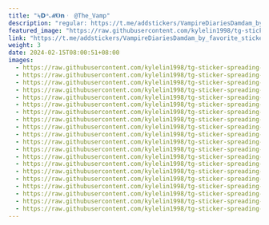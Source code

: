 ```yaml
---
title: "⍀𝗗ᵃ𝓜𝐎𝗻︲ @The_Vamp"
description: "regular: https://t.me/addstickers/VampireDiariesDamdam_by_favorite_stickers_bot"
featured_image: "https://raw.githubusercontent.com/kylelin1998/tg-sticker-spreading-worldwide-images/main/img/27dcab1e-6551-459c-aafe-7acc74b7f068.jpg"
link: "https://t.me/addstickers/VampireDiariesDamdam_by_favorite_stickers_bot"
weight: 3
date: 2024-02-15T08:00:51+08:00
images:
  - https://raw.githubusercontent.com/kylelin1998/tg-sticker-spreading-worldwide-images/main/img/27dcab1e-6551-459c-aafe-7acc74b7f068.jpg
  - https://raw.githubusercontent.com/kylelin1998/tg-sticker-spreading-worldwide-images/main/img/5fc3d98b-1f24-46fe-bb83-f944828dd578.jpg
  - https://raw.githubusercontent.com/kylelin1998/tg-sticker-spreading-worldwide-images/main/img/6aead046-db90-477b-89d0-01ececb873cc.jpg
  - https://raw.githubusercontent.com/kylelin1998/tg-sticker-spreading-worldwide-images/main/img/b9d7a167-c7b9-4f01-8a47-dc4edea99d09.jpg
  - https://raw.githubusercontent.com/kylelin1998/tg-sticker-spreading-worldwide-images/main/img/640e0dd1-cac9-4131-a9ab-6b38f0c78623.jpg
  - https://raw.githubusercontent.com/kylelin1998/tg-sticker-spreading-worldwide-images/main/img/85b9069c-fb04-4ada-b6f2-b4c110578403.jpg
  - https://raw.githubusercontent.com/kylelin1998/tg-sticker-spreading-worldwide-images/main/img/ad36ec96-5f8d-4953-b847-f8fc1e9de424.jpg
  - https://raw.githubusercontent.com/kylelin1998/tg-sticker-spreading-worldwide-images/main/img/9c0f6457-11f5-40d6-8077-8c2b8371248d.jpg
  - https://raw.githubusercontent.com/kylelin1998/tg-sticker-spreading-worldwide-images/main/img/a228c143-b6ab-4510-853a-77a0188bd98b.jpg
  - https://raw.githubusercontent.com/kylelin1998/tg-sticker-spreading-worldwide-images/main/img/c5c3e2b5-c8b0-4e77-99b2-7dff13a29e8f.jpg
  - https://raw.githubusercontent.com/kylelin1998/tg-sticker-spreading-worldwide-images/main/img/5fbaf845-d3a8-490c-9086-49e50c5d9929.jpg
  - https://raw.githubusercontent.com/kylelin1998/tg-sticker-spreading-worldwide-images/main/img/191c58f2-10f5-4d74-8d9b-3c4e48d23fea.jpg
  - https://raw.githubusercontent.com/kylelin1998/tg-sticker-spreading-worldwide-images/main/img/bb4f98c3-05b7-42a3-9b0b-1421975cce32.jpg
  - https://raw.githubusercontent.com/kylelin1998/tg-sticker-spreading-worldwide-images/main/img/f87ea4f2-3d9b-43fe-b1ab-a3fd66500e7e.jpg
  - https://raw.githubusercontent.com/kylelin1998/tg-sticker-spreading-worldwide-images/main/img/e5646c87-3ab0-4178-88da-6e9fd3ddcbdc.jpg
  - https://raw.githubusercontent.com/kylelin1998/tg-sticker-spreading-worldwide-images/main/img/0175858c-eb4c-4e94-9adb-08ddccb4fb53.jpg
  - https://raw.githubusercontent.com/kylelin1998/tg-sticker-spreading-worldwide-images/main/img/8baab664-b5df-4e69-ad61-0eedb592a2f2.jpg
  - https://raw.githubusercontent.com/kylelin1998/tg-sticker-spreading-worldwide-images/main/img/8a09ca16-fa51-44f1-80e8-5b6acf8692f6.jpg
  - https://raw.githubusercontent.com/kylelin1998/tg-sticker-spreading-worldwide-images/main/img/64a4bc8f-ba69-46d0-afc2-0fd7bad1ccdb.jpg
  - https://raw.githubusercontent.com/kylelin1998/tg-sticker-spreading-worldwide-images/main/img/333de9a9-e4f0-4328-9229-170b77a39b51.jpg
---
```

